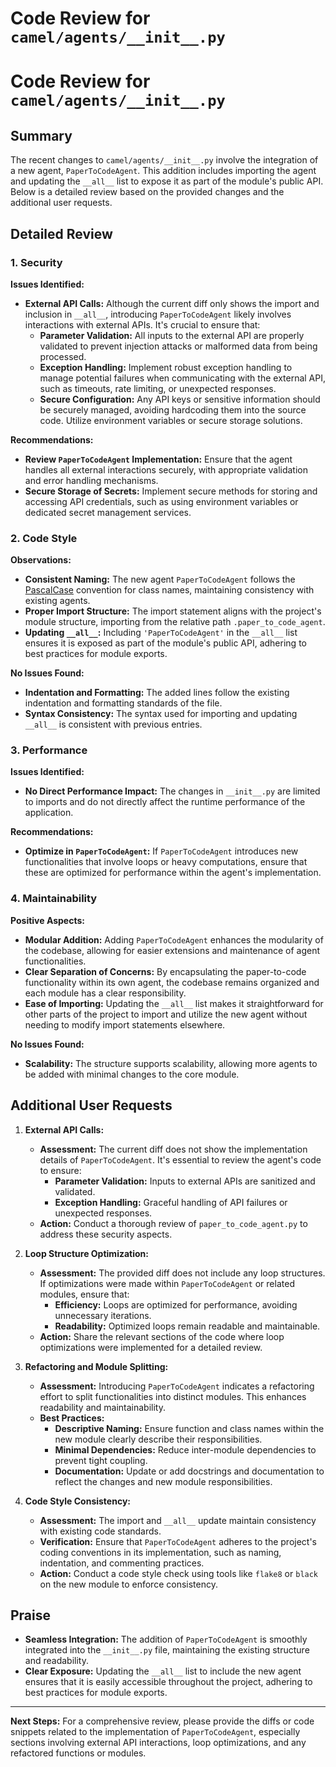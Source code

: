 # Code Review for `camel/agents/__init__.py`

# Code Review for `camel/agents/__init__.py`

## Summary

The recent changes to `camel/agents/__init__.py` involve the integration of a new agent, `PaperToCodeAgent`. This addition includes importing the agent and updating the `__all__` list to expose it as part of the module's public API. Below is a detailed review based on the provided changes and the additional user requests.

## Detailed Review

### 1. Security

**Issues Identified:**
- **External API Calls:** Although the current diff only shows the import and inclusion in `__all__`, introducing `PaperToCodeAgent` likely involves interactions with external APIs. It's crucial to ensure that:
  - **Parameter Validation:** All inputs to the external API are properly validated to prevent injection attacks or malformed data from being processed.
  - **Exception Handling:** Implement robust exception handling to manage potential failures when communicating with the external API, such as timeouts, rate limiting, or unexpected responses.
  - **Secure Configuration:** Any API keys or sensitive information should be securely managed, avoiding hardcoding them into the source code. Utilize environment variables or secure storage solutions.

**Recommendations:**
- **Review `PaperToCodeAgent` Implementation:** Ensure that the agent handles all external interactions securely, with appropriate validation and error handling mechanisms.
- **Secure Storage of Secrets:** Implement secure methods for storing and accessing API credentials, such as using environment variables or dedicated secret management services.

### 2. Code Style

**Observations:**
- **Consistent Naming:** The new agent `PaperToCodeAgent` follows the [PascalCase](https://www.python.org/dev/peps/pep-0008/#method-naming-conventions) convention for class names, maintaining consistency with existing agents.
- **Proper Import Structure:** The import statement aligns with the project's module structure, importing from the relative path `.paper_to_code_agent`.
- **Updating `__all__`:** Including `'PaperToCodeAgent'` in the `__all__` list ensures it is exposed as part of the module's public API, adhering to best practices for module exports.

**No Issues Found:**
- **Indentation and Formatting:** The added lines follow the existing indentation and formatting standards of the file.
- **Syntax Consistency:** The syntax used for importing and updating `__all__` is consistent with previous entries.

### 3. Performance

**Issues Identified:**
- **No Direct Performance Impact:** The changes in `__init__.py` are limited to imports and do not directly affect the runtime performance of the application.

**Recommendations:**
- **Optimize in `PaperToCodeAgent`:** If `PaperToCodeAgent` introduces new functionalities that involve loops or heavy computations, ensure that these are optimized for performance within the agent's implementation.

### 4. Maintainability

**Positive Aspects:**
- **Modular Addition:** Adding `PaperToCodeAgent` enhances the modularity of the codebase, allowing for easier extensions and maintenance of agent functionalities.
- **Clear Separation of Concerns:** By encapsulating the paper-to-code functionality within its own agent, the codebase remains organized and each module has a clear responsibility.
- **Ease of Importing:** Updating the `__all__` list makes it straightforward for other parts of the project to import and utilize the new agent without needing to modify import statements elsewhere.

**No Issues Found:**
- **Scalability:** The structure supports scalability, allowing more agents to be added with minimal changes to the core module.

## Additional User Requests

1. **External API Calls:**
   - **Assessment:** The current diff does not show the implementation details of `PaperToCodeAgent`. It's essential to review the agent's code to ensure:
     - **Parameter Validation:** Inputs to external APIs are sanitized and validated.
     - **Exception Handling:** Graceful handling of API failures or unexpected responses.
   - **Action:** Conduct a thorough review of `paper_to_code_agent.py` to address these security aspects.

2. **Loop Structure Optimization:**
   - **Assessment:** The provided diff does not include any loop structures. If optimizations were made within `PaperToCodeAgent` or related modules, ensure that:
     - **Efficiency:** Loops are optimized for performance, avoiding unnecessary iterations.
     - **Readability:** Optimized loops remain readable and maintainable.
   - **Action:** Share the relevant sections of the code where loop optimizations were implemented for a detailed review.

3. **Refactoring and Module Splitting:**
   - **Assessment:** Introducing `PaperToCodeAgent` indicates a refactoring effort to split functionalities into distinct modules. This enhances readability and maintainability.
   - **Best Practices:**
     - **Descriptive Naming:** Ensure function and class names within the new module clearly describe their responsibilities.
     - **Minimal Dependencies:** Reduce inter-module dependencies to prevent tight coupling.
     - **Documentation:** Update or add docstrings and documentation to reflect the changes and new module responsibilities.

4. **Code Style Consistency:**
   - **Assessment:** The import and `__all__` update maintain consistency with existing code standards.
   - **Verification:** Ensure that `PaperToCodeAgent` adheres to the project's coding conventions in its implementation, such as naming, indentation, and commenting practices.
   - **Action:** Conduct a code style check using tools like `flake8` or `black` on the new module to enforce consistency.

## Praise

- **Seamless Integration:** The addition of `PaperToCodeAgent` is smoothly integrated into the `__init__.py` file, maintaining the existing structure and readability.
- **Clear Exposure:** Updating the `__all__` list to include the new agent ensures that it is easily accessible throughout the project, adhering to best practices for module exports.

---

**Next Steps:** For a comprehensive review, please provide the diffs or code snippets related to the implementation of `PaperToCodeAgent`, especially sections involving external API interactions, loop optimizations, and any refactored functions or modules.